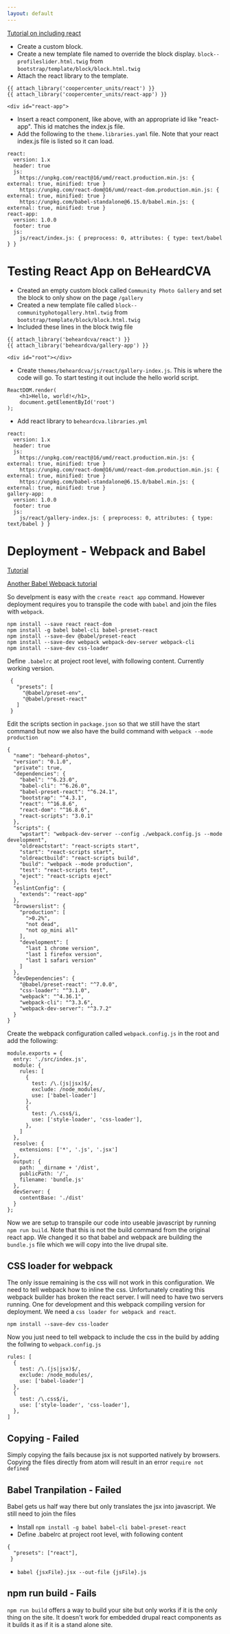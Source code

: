 ```yaml
---
layout: default
---
```


[Tutorial on including react](https://drupalize.me/tutorial/connect-react-drupal-theme?p=3253)

- Create a custom block.
- Create a new template file named to override the block display. `block--profileslider.html.twig` from `bootstrap/template/block/block.html.twig`
- Attach the react library to the template.

```
{{ attach_library('coopercenter_units/react') }}
{{ attach_library('coopercenter_units/react-app') }}

<div id="react-app">
```
- Insert a react component, like above, with an appropriate id like "react-app". This id matches the index.js file.
- Add the following to the `theme.libraries.yaml` file. Note that your react index.js file is listed so it can load.

```
react:
  version: 1.x
  header: true
  js:
    https://unpkg.com/react@16/umd/react.production.min.js: { external: true, minified: true }
    https://unpkg.com/react-dom@16/umd/react-dom.production.min.js: { external: true, minified: true }
    https://unpkg.com/babel-standalone@6.15.0/babel.min.js: { external: true, minified: true }
react-app:
  version: 1.0.0
  footer: true
  js:
    js/react/index.js: { preprocess: 0, attributes: { type: text/babel } }
```

# Testing React App on BeHeardCVA

- Created an empty custom block called `Community Photo Gallery` and set the block to only show on the page `/gallery`
- Created a new template file called `block--communityphotogallery.html.twig` from `bootstrap/template/block/block.html.twig`
- Included these lines in the block twig file

```
{{ attach_library('beheardcva/react') }}
{{ attach_library('beheardcva/gallery-app') }}

<div id="root"></div>
```

- Create `themes/beheardcva/js/react/gallery-index.js`. This is where the code will go. To start testing it out include the hello world script.
```
ReactDOM.render(
    <h1>Hello, world!</h1>,
    document.getElementById('root')
);

```
- Add react library to `beheardcva.libraries.yml`

```
react:
  version: 1.x
  header: true
  js:
    https://unpkg.com/react@16/umd/react.production.min.js: { external: true, minified: true }
    https://unpkg.com/react-dom@16/umd/react-dom.production.min.js: { external: true, minified: true }
    https://unpkg.com/babel-standalone@6.15.0/babel.min.js: { external: true, minified: true }
gallery-app:
  version: 1.0.0
  footer: true
  js:
    js/react/gallery-index.js: { preprocess: 0, attributes: { type: text/babel } }
```

# Deployment - Webpack and Babel

[Tutorial](https://www.robinwieruch.de/minimal-react-webpack-babel-setup/)

[Another Babel Webpack tutorial](https://www.valentinog.com/blog/babel/)

So develpment is easy with the `create react app` command. However deployment requires you to transpile the code with `babel` and join the files with `webpack`.

```
npm install --save react react-dom
npm install -g babel babel-cli babel-preset-react
npm install --save-dev @babel/preset-react
npm install --save-dev webpack webpack-dev-server webpack-cli
npm install --save-dev css-loader
```

Define `.babelrc` at project root level, with following content. Currently working version.

```
 {
   "presets": [
     "@babel/preset-env",
     "@babel/preset-react"
   ]
 }
 ```

Edit the scripts section in `package.json` so that we still have the start command but now we also have the build command with `webpack --mode production`
```
{
  "name": "beheard-photos",
  "version": "0.1.0",
  "private": true,
  "dependencies": {
    "babel": "^6.23.0",
    "babel-cli": "^6.26.0",
    "babel-preset-react": "^6.24.1",
    "bootstrap": "^4.3.1",
    "react": "^16.8.6",
    "react-dom": "^16.8.6",
    "react-scripts": "3.0.1"
  },
  "scripts": {
    "wpstart": "webpack-dev-server --config ./webpack.config.js --mode development",
    "oldreactstart": "react-scripts start",
    "start": "react-scripts start",
    "oldreactbuild": "react-scripts build",
    "build": "webpack --mode production",
    "test": "react-scripts test",
    "eject": "react-scripts eject"
  },
  "eslintConfig": {
    "extends": "react-app"
  },
  "browserslist": {
    "production": [
      ">0.2%",
      "not dead",
      "not op_mini all"
    ],
    "development": [
      "last 1 chrome version",
      "last 1 firefox version",
      "last 1 safari version"
    ]
  },
  "devDependencies": {
    "@babel/preset-react": "^7.0.0",
    "css-loader": "^3.1.0",
    "webpack": "^4.36.1",
    "webpack-cli": "^3.3.6",
    "webpack-dev-server": "^3.7.2"
  }
}
```

Create the webpack configuration called `webpack.config.js` in the root and add the following:
```
module.exports = {
  entry: './src/index.js',
  module: {
    rules: [
      {
        test: /\.(js|jsx)$/,
        exclude: /node_modules/,
        use: ['babel-loader']
      },
      {
        test: /\.css$/i,
        use: ['style-loader', 'css-loader'],
      },
    ]
  },
  resolve: {
    extensions: ['*', '.js', '.jsx']
  },
  output: {
    path: __dirname + '/dist',
    publicPath: '/',
    filename: 'bundle.js'
  },
  devServer: {
    contentBase: './dist'
  }
};
```

Now we are setup to transpile our code into useable javascript by running `npm run build`. Note that this is not the build command from the original react app. We changed it so that babel and webpack are building the `bundle.js` file which we will copy into the live drupal site.  

## CSS loader for webpack

The only issue remaining is the css will not work in this configuration. We need to tell webpack how to inline the css. Unfortunately creating this webpack builder has broken the react server. I will need to have two servers running. One for development and this webpack compiling version for deployment. We need a `css loader for webpack and react`.

```
npm install --save-dev css-loader
```

Now you just need to tell webpack to include the css in the build by adding the follwing to `webpack.config.js`

```
rules: [
  {
    test: /\.(js|jsx)$/,
    exclude: /node_modules/,
    use: ['babel-loader']
  },
  {
    test: /\.css$/i,
    use: ['style-loader', 'css-loader'],
  },
]
```


## Copying - Failed
Simply copying the fails because jsx is not supported natively by browsers. Copying the files directly from atom will result in an error `require not defined`

## Babel Tranpilation - Failed

Babel gets us half way there but only translates the jsx into javascript. We still need to join the files

- Install `npm install -g babel babel-cli babel-preset-react`
- Define .babelrc at project root level, with following content
```
{
  "presets": ["react"],
 }
 ```
- `babel {jsxFile}.jsx --out-file {jsFile}.js`

## npm run build - Fails

`npm run build` offers a way to build your site but only works if it is the only thing on the site. It doesn't work for embedded drupal react components as it builds it as if it is a stand alone site.

